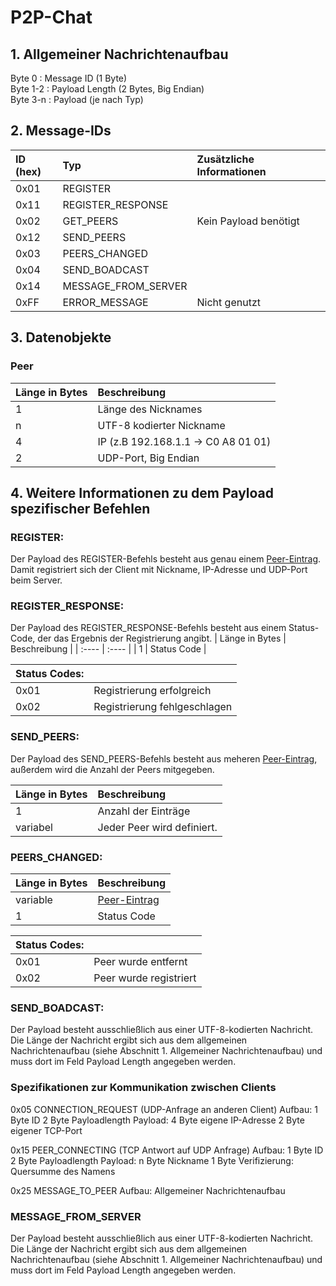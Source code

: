 # P2P-Chat

## **1\. Allgemeiner Nachrichtenaufbau**

Byte 0    : Message ID (1 Byte)  
Byte 1-2  : Payload Length (2 Bytes, Big Endian)  
Byte 3-n  : Payload (je nach Typ)

## **2\. Message-IDs**

| ID (hex) | Typ | Zusätzliche Informationen |
| :---- | :---- | :---- |
| 0x01 | REGISTER |  |
| 0x11 | REGISTER\_RESPONSE |  |
| 0x02 | GET\_PEERS | Kein Payload benötigt |
| 0x12 | SEND\_PEERS |  |
| 0x03 | PEERS\_CHANGED |  |
| 0x04 | SEND_BOADCAST |  |
| 0x14 | MESSAGE_FROM_SERVER |  |
| 0xFF | ERROR\_MESSAGE |  Nicht genutzt |

## **3\. Datenobjekte**
### Peer
| Länge in Bytes | Beschreibung |
| :---- | :---- |
| 1 | Länge des Nicknames |
| n | UTF-8 kodierter Nickname |
| 4 | IP (z.B 192.168.1.1 \-\> C0 A8 01 01\) |
| 2 | UDP-Port, Big Endian |

## **4\. Weitere Informationen zu dem Payload spezifischer Befehlen**

### REGISTER: 
Der Payload des REGISTER-Befehls besteht aus genau einem [Peer-Eintrag](#peer).
<br />
Damit registriert sich der Client mit Nickname, IP-Adresse und UDP-Port beim Server.

### REGISTER\_RESPONSE:
Der Payload des REGISTER_RESPONSE-Befehls besteht aus einem Status-Code, der das Ergebnis der Registrierung angibt.
| Länge in Bytes | Beschreibung |
| :---- | :---- |
| 1 | Status Code |

 

| Status Codes: |  |
| :---- | :---- |
| 0x01 | Registrierung erfolgreich |
| 0x02 | Registrierung fehlgeschlagen |

### SEND\_PEERS:
Der Payload des SEND_PEERS-Befehls besteht aus meheren [Peer-Eintrag](#peer), außerdem wird die Anzahl der Peers mitgegeben.

| Länge in Bytes | Beschreibung |
| :---- | :---- |
| 1 | Anzahl der Einträge |
| variabel | Jeder Peer wird definiert. |
 
### PEERS\_CHANGED:

| Länge in Bytes | Beschreibung |
| :---- | :---- |
| variable | [Peer-Eintrag](#peer) |
| 1 | Status Code |

| Status Codes: |  |
| :---- | :---- |
| 0x01 | Peer wurde entfernt |
| 0x02 | Peer wurde registriert |

### SEND_BOADCAST:
Der Payload besteht ausschließlich aus einer UTF-8-kodierten Nachricht.
Die Länge der Nachricht ergibt sich aus dem allgemeinen Nachrichtenaufbau (siehe Abschnitt 1. Allgemeiner Nachrichtenaufbau) und muss dort im Feld Payload Length angegeben werden.

### Spezifikationen zur Kommunikation zwischen Clients

0x05    CONNECTION_REQUEST (UDP-Anfrage an anderen Client)
        Aufbau:
        1 Byte ID
        2 Byte Payloadlength
        Payload:
        4 Byte eigene IP-Adresse
        2 Byte eigener TCP-Port

0x15    PEER_CONNECTING (TCP Antwort auf UDP Anfrage)
        Aufbau:
        1 Byte ID
        2 Byte Payloadlength
        Payload:
        n Byte Nickname
        1 Byte Verifizierung: Quersumme des Namens

0x25    MESSAGE_TO_PEER
        Aufbau: Allgemeiner Nachrichtenaufbau

### MESSAGE_FROM_SERVER
Der Payload besteht ausschließlich aus einer UTF-8-kodierten Nachricht.
Die Länge der Nachricht ergibt sich aus dem allgemeinen Nachrichtenaufbau (siehe Abschnitt 1. Allgemeiner Nachrichtenaufbau) und muss dort im Feld Payload Length angegeben werden.
